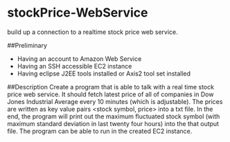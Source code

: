 # stockPrice-WebService
build up a connection to a realtime stock price web service.

##Preliminary
+ Having an account to Amazon Web Service
+ Having an SSH accessible EC2 instance
+ Having eclipse J2EE tools installed or Axis2 tool set installed

##Description
Create a program that is able to talk with a real time stock price web service. It should fetch latest price of all of companies in Dow Jones Industrial Average every 10 minutes (which is adjustable). The prices are written as key value pairs <stock symbol, price> into a txt file. In the end, the program will print out the maximum fluctuated stock symbol (with maximum standard deviation in last twenty four hours) into the that output file. The program can be able to run in the created EC2 instance.
